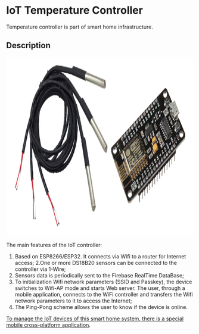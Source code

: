 # IoT Temperature Controller

Temperature controller is part of smart home infrastructure.

## Description

<img height="480" src="/_readmi-res/elements.png">

The main features of the IoT controller:
1. Based on ESP8266/ESP32. It connects via Wifi to a router for Internet access;
2.One or more DS18B20 sensors can be connected to the controller via 1-Wire;
3. Sensors data is periodically sent to the Firebase RealTime DataBase;
4. To initialization Wifi network parameters (SSID and Passkey), the device switches to Wifi-AP mode and starts Web server. The user, through a mobile application, connects to the WiFi controller and transfers the Wifi network parameters to it to access the Internet;
5. The Ping-Pong scheme allows the user to know if the device is online.

[To manage the IoT devices of this smart home system, there is a special mobile cross-platform application](https://github.com/0kmMobi/iots_manager).

